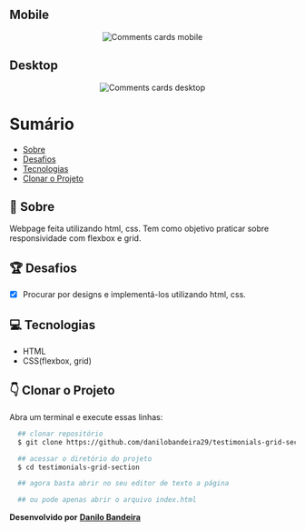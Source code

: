 ## Mobile
<p align="center">
  <img src="https://ik.imagekit.io/xfddek6eqk/comments-mobile_XzXKS-zYZ0.png" alt="Comments cards mobile">
</p>

## Desktop
<p align="center">
  <img src="https://ik.imagekit.io/xfddek6eqk/comments-desktop_1pOnxebG-.png" alt="Comments cards desktop">
</p>

# Sumário
- [Sobre](#-Sobre)
- [Desafios](#-Desafios)
- [Tecnologias](#-Tecnologias)
- [Clonar o Projeto](#-Clonar-o-Projeto)

## 📝 Sobre
Webpage feita utilizando html, css. Tem como objetivo praticar sobre responsividade com flexbox e grid.

## 🏆 Desafios
- [x] Procurar por designs e implementá-los utilizando html, css.

## 💻 Tecnologias
- HTML
- CSS(flexbox, grid)

## 👇 Clonar o Projeto
Abra um terminal e execute essas linhas:

```bash
  ## clonar repositório
  $ git clone https://github.com/danilobandeira29/testimonials-grid-section.git

  ## acessar o diretório do projeto
  $ cd testimonials-grid-section

  ## agora basta abrir no seu editor de texto a página

  ## ou pode apenas abrir o arquivo index.html
```

**Desenvolvido por**
<a href="https://www.linkedin.com/in/danilo-bandeira-4411851a4/">**Danilo Bandeira</a>**
